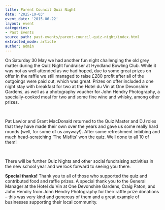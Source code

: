 ```yaml
---
title: Parent Council Quiz Night
date: '2025-10-03'
event_date: '2015-06-22'
layout: event
categories:
- Past Events
source_path: past-events/parent-council-quiz-night/index.html
extracted_mode: article
author: admin
---
```


On Saturday 30 May we had another fun night challenging the old grey matter during the Quiz Night fundraiser at Hyndland Bowling Club. While it was not as well attended as we had hoped, due to some great prizes on offer in the raffle we still managed to raise £280 profit after all of the outgoings were paid out, which was great. Prizes on offer included a one night stay with breakfast for two at the Hotel du Vin at One Devonshire Gardens, as well as a photography voucher for John Hendry Photography, a specially-cooked meal for two and some fine wine and whisky, among other prizes.

&nbsp;

Pat Lawlor and Grant MacDonald returned to the Quiz Master and DJ roles that they have made their own over the years and gave us some really hard rounds (well, for some of us anyway!). After some refreshment imbibing and much head-scratching ‘The Misfits’ won the quiz. Well done to all 10 of them!

&nbsp;

There will be further Quiz Nights and other social fundraising activities in the new school year and we look forward to seeing you there.

**Special thanks!** Thank you to all of those who supported the quiz and contributed food and raffle prizes. A special thank you to the General Manager at the Hotel du Vin at One Devonshire Gardens, Craig Paton, and John Hendry from John Hendry Photography for their raffle prize donations – this was very kind and generous of them and a great example of businesses supporting their local community.
